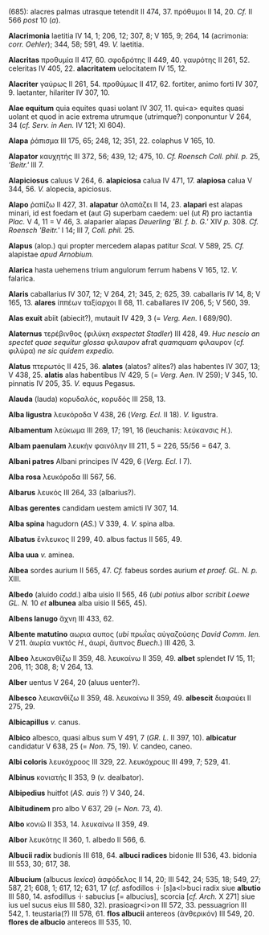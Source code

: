 (685): alacres palmas utrasque tetendit II 474, 37. πρόθυμοι II 14, 20.
*Cf.* II 566 *post* 10 (*a*).

**Alacrimonia** laetitia IV 14, 1; 206, 12; 307, 8; V 165, 9; 264, 14
(acrimonia: *corr. Oehler*); 344, 58; 591, 49. *V.* laetitia.

**Alacritas** προθυμία II 417, 60. σφοδρότης II 449, 40. γαυρότης II
261, 52. celeritas IV 405, 22. **alacritatem** uelocitatem IV 15, 12.

**Alacriter** γαύρως II 261, 54. προθύμως II 417, 62. fortiter, animo
forti IV 307, 9. laetanter, hilariter IV 307, 10.

**Alae equitum** quia equites quasi uolant IV 307, 11. qui\<a\> equites
quasi uolant et quod in acie extrema utrumque (utrimque?) conponuntur V
264, 34 (*cf. Serv. in Aen.* IV 121; XI 604).

**Alapa** ῥάπισμα III 175, 65; 248, 12; 351, 22. colaphus V 165, 10.

**Alapator** καυχητής III 372, 56; 439, 12; 475, 10. *Cf. Roensch Coll.
phil. p.* 25, *'Beitr.'* III 7.

**Alapiciosus** caluus V 264, 6. **alapiciosa** calua IV 471, 17.
**alapiosa** calua V 344, 56. *V.* alopecia, apiciosus.

**Alapo** ῥαπίζω II 427, 31. **alapatur** ἀλαπάζει II 14, 23.
**alapari** est alapas minari, id est foedam et (aut *G*) superbam
caedem: uel (ut *R*) pro iactantia *Plac.* V 4, 11 = V 46, 3. alaparier
alapas *Deuerling 'Bl. f. b. G.'* XIV *p.* 308. *Cf. Roensch 'Beitr.'* I
14; III 7, *Coll. phil.* 25.

**Alapus** (alop.) qui propter mercedem alapas patitur *Scal.* V 589,
25. *Cf.* alapistae *apud Arnobium.*

**Alarica** hasta uehemens trium angulorum ferrum habens V 165, 12. *V.*
falarica.

**Alaris** caballarius IV 307, 12; V 264, 21; 345, 2; 625, 39.
caballaris IV 14, 8; V 165, 13. **alares** ἱππέων ταξίαρχοι II 68, 11.
caballares IV 206, 5; V 560, 39.

**Alas exuit** abiit (abiecit?), mutauit IV 429, 3 (= *Verg. Aen.* I
689/90).

**Alaternus** τερέβινθος (φιλύκη *exspectat Stadler*) III 428, 49. *Huc
nescio an spectet quae sequitur glossa* φιλαυρον afrat͂ *quamquam*
φιλαυρον (*cf.* φιλύρα) *ne sic quidem expedio.*

**Alatus** πτερωτός II 425, 36. **alates** (alatos? alites?) alas
habentes IV 307, 13; V 438, 25. **alatis** alas habentibus IV 429, 5 (=
*Verg. Aen.* IV 259); V 345, 10. pinnatis IV 205, 35. *V.* equus
Pegasus.

**Alauda** (lauda) κορυδαλός, κορυδός III 258, 13.

**Alba ligustra** λευκόροδα V 438, 26 (*Verg. Ecl.* II 18). *V.*
ligustra.

**Albamentum** λεύκωμα III 269, 17; 191, 16 (leuchanis: λεύκανσις
*H.*).

**Albam paenulam** λευκὴν φαινόλην III 211, 5 = 226, 55/56 = 647, 3.

**Albani patres** Albani principes IV 429, 6 (*Verg. Ecl.* I 7).

**Alba rosa** λευκόροδα III 567, 56.

**Albarus** λευκός III 264, 33 (albarius?).

**Albas gerentes** candidam uestem amicti IV 307, 14.

**Alba spina** hagudorn (*AS.*) V 339, 4. *V.* spina alba.

**Albatus** ἔνλευκος II 299, 40. albus factus II 565, 49.

**Alba uua** *v.* aminea.

**Albea** sordes aurium II 565, 47. *Cf.* fabeus sordes aurium *et*
*praef. GL. N. p.* XIII.

**Albedo** (aluido *codd.*) alba uisio II 565, 46 (*ubi potius* albor
*scribit Loewe GL. N.* 10 *et* **albunea** alba uisio II 565, 45).

**Albens lanugo** ἄχνη III 433, 62.

**Albente matutino** αωρια αυπος (*ubi* πρωΐας αὐγαζούσης *David Comm.
Ien.* V 211. ἀωρία νυκτός *H.*, ἀωρί, ἄυπνος *Buech.*) III 426, 3.

**Albeo** λευκανθίζω II 359, 48. λευκαίνω II 359, 49. **albet** splendet
IV 15, 11; 206, 11; 308, 8; V 264, 13.

**Alber** uentus V 264, 20 (aluus uenter?).

**Albesco** λευκανθίζω II 359, 48. λευκαίνω II 359, 49. **albescit**
διαφαύει II 275, 29.

**Albicapillus** *v.* canus.

**Albico** albesco, quasi albus sum V 491, 7 (*GR. L.* II 397, 10).
**albicatur** candidatur V 638, 25 (= *Non.* 75, 19). *V.* candeo,
caneo.

**Albi coloris** λευκόχροος III 329, 22. λευκόχρους III 499, 7; 529, 41.

**Albinus** κονιατής II 353, 9 (*v.* dealbator).

**Albipedius** huitfot (*AS. auis* ?) V 340, 24.

**Albitudinem** pro albo V 637, 29 (*= Non.* 73, 4).

**Albo** κονιῶ II 353, 14. λευκαίνω II 359, 49.

**Albor** λευκότης II 360, 1. albedo II 566, 6.

**Albucii radix** budionis III 618, 64. **albuci radices** bidonie III
536, 43. bidonia III 553, 30; 617, 38.

**Albucium** (albucus *lexica*) ἀσφόδελος II 14, 20; III 542, 24; 535,
18; 549, 27; 587, 21; 608, 1; 617, 12; 631, 17 (*cf.* asfodillos ·i·
[s]a\<l\>buci radix siue **albutio** III 580, 14. asfodillus ·i·
sabucius [= albucius], scorcia [*cf. Arch.* X 271] siue ius uel
sucus eius III 580, 32). prasioagr\<i\>on III 572, 33. pessuagrion III
542, 1. teustaria(?) III 578, 61. **flos albucii** antereos (ἀνθερικόν)
III 549, 20. **flores de albucio** antereos III 535, 10.
